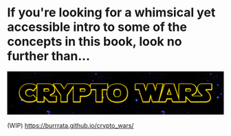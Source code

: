 <p align="center">
  <h1>
    If you're looking for a whimsical yet accessible intro to some of the concepts in this book, look no further than...
  </h1>
  <img src="crypto_wars.png">
</p>

(WIP) https://burrrata.github.io/crypto_wars/
